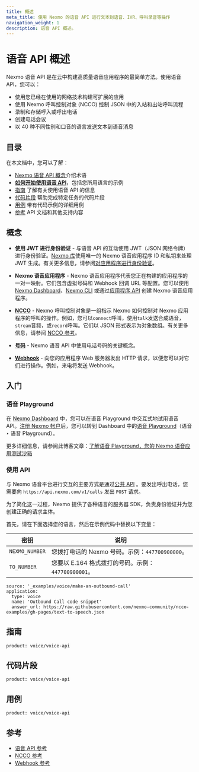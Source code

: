 ```yaml
---
title: 概述
meta_title: 使用 Nexmo 的语音 API 进行文本到语音、IVR、呼叫录音等操作 
navigation_weight: 1
description: 语音 API 概述。
---
```



语音 API 概述
=========

Nexmo 语音 API 是在云中构建高质量语音应用程序的最简单方法。使用语音 API，您可以：

* 使用您已经在使用的网络技术构建可扩展的应用
* 使用 Nexmo 呼叫控制对象 \(NCCO\) 控制 JSON 中的入站和出站呼叫流程
* 录制和存储呼入或呼出电话
* 创建电话会议
* 以 40 种不同性别和口音的语言发送文本到语音消息

目录
---

在本文档中，您可以了解：

* [Nexmo 语音 API 概念](#concepts)介绍术语
* [**如何开始使用语音 API**](#getting-started)，包括您所用语言的示例
* [指南](#guides) 了解有关使用语音 API 的信息
* [代码片段](#code-snippets) 帮助完成特定任务的代码片段
* [用例](#use-cases) 带有代码示例的详细用例
* [参考](#reference) API 文档和其他支持内容

概念
---

* **使用 JWT 进行身份验证** - 与语音 API 的互动使用 JWT（JSON 网络令牌）进行身份验证。[Nexmo 库](/tools)使用唯一的 Nexmo 语音应用程序 ID 和私钥来处理 JWT 生成。有关更多信息，请参阅[对应用程序进行身份验证](/concepts/guides/authentication)。

* **Nexmo 语音应用程序** - Nexmo 语音应用程序代表您正在构建的应用程序的一对一映射。它们包含虚拟号码和 Webhook 回调 URL 等配置。您可以使用 [Nexmo Dashboard](https://dashboard.nexmo.com/sign-in)、[Nexmo CLI](/tools) 或通过[应用程序 API](/concepts/guides/applications) 创建 Nexmo 语音应用程序。

* **[NCCO](/voice/voice-api/ncco-reference)** - Nexmo 呼叫控制对象是一组指示 Nexmo 如何控制对 Nexmo 应用程序的呼叫的操作。例如，您可以`connect`呼叫，使用`talk`发送合成语音，`stream`音频，或`record`呼叫。它们以 JSON 形式表示为对象数组。有关更多信息，请参阅 [NCCO 参考](/voice/voice-api/ncco-reference)。

* **[号码](/voice/voice-api/guides/numbers)** - Nexmo 语音 API 中使用电话号码的关键概念。

* **[Webhook](/concepts/guides/webhooks)** - 向您的应用程序 Web 服务器发出 HTTP 请求，以便您可以对它们进行操作。例如，来电将发送 Webhook。

入门
---

### 语音 Playground

在 [Nexmo Dashboard](https://dashboard.nexmo.com) 中，您可以在语音 Playground 中交互式地试用语音 API。[注册 Nexmo 帐户](https://dashboard.nexmo.com/signup)后，您可以转到 Dashboard 中的[语音 Playground](https://dashboard.nexmo.com/voice/playground)（语音 ‣ 语音 Playground）。

更多详细信息，请参阅此博客文章：[了解语音 Playground，您的 Nexmo 语音应用测试沙箱](https://www.nexmo.com/blog/2017/12/12/voice-playground-testing-sandbox-nexmo-voice-apps/)

### 使用 API

与 Nexmo 语音平台进行交互的主要方式是通过[公共 API](/voice/voice-api/api-reference) 。要发出呼出电话，您需要向 `https://api.nexmo.com/v1/calls` 发出 `POST` 请求。

为了简化这一过程，Nexmo 提供了各种语言的服务器 SDK，负责身份验证并为您创建正确的请求主体。

首先，请在下面选择您的语言，然后在示例代码中替换以下变量：

密钥 | 说明
-- | --
`NEXMO_NUMBER` | 您拨打电话的 Nexmo 号码。示例：`447700900000`。
`TO_NUMBER` | 您要以 E.164 格式拨打的号码。示例：`447700900001`。

```code_snippets
source: '_examples/voice/make-an-outbound-call'
application:
  type: voice
  name: 'Outbound Call code snippet'
  answer_url: https://raw.githubusercontent.com/nexmo-community/ncco-examples/gh-pages/text-to-speech.json
```

指南
---

```concept_list
product: voice/voice-api
```

代码片段
----

```code_snippet_list
product: voice/voice-api
```

用例
---

```use_cases
product: voice/voice-api
```

参考
---

* [语音 API 参考](/api/voice)
* [NCCO 参考](/voice/voice-api/ncco-reference)
* [Webhook 参考](/voice/voice-api/webhook-reference)

